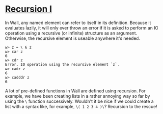 # [Recursion I](/recursion-1)

In Wall, any named element can refer to itself in its definition.  Because it evaluates lazily, it will only ever throw an error if it is asked to perform an IO operation using a recursive (or infinite) structure as an argument.  Otherwise, the recursive element is useable anywhere it's needed.

```
w> z = \ 6 z
w> car z
6
w> cdr z
Error. IO operation using the recursive element `z`.
w> cadr z
6
w> cadddr z
6
```

A lot of pre-defined functions in Wall are defined using recursion.  For example, we have been creating lists in a rather annoying way so far by using the `\` function successively.  Wouldn't it be nice if we could create a list with a syntax like, for example, `\( 1 2 3 4 )\`?  Recursion to the rescue!

